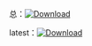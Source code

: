 总：[![Download](https://img.shields.io/github/downloads/CH3NGYZ/Overcooked-2-MODs-Of-GUA/total)](https://github.com/CH3NGYZ/Overcooked-2-MODs-Of-GUA/releases)

latest：[![Download](https://img.shields.io/github/downloads/CH3NGYZ/Overcooked-2-MODs-Of-GUA/latest/total)](https://github.com/CH3NGYZ/Overcooked-2-MODs-Of-GUA/releases)
